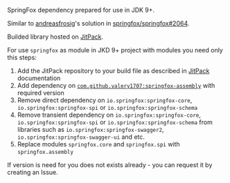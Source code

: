 SpringFox dependency prepared for use in JDK 9+.

Similar to [andreasfrosig](/andreasfrosig)'s solution in [springfox/springfox#2064](https://github.com/springfox/springfox/issues/2064#issuecomment-416462729).

Builded library hosted on [JitPack](https://jitpack.io/).

For use `springfox` as module in JKD 9+ project with modules you need only this steps:
1. Add the JitPack repository to your build file as described in [JitPack](https://jitpack.io/) documentation
2. Add dependency on [`com.github.valery1707:springfox-assembly`](https://jitpack.io/#valery1707/springfox-assembly) with required version
3. Remove direct dependency on `io.springfox:springfox-core`, `io.springfox:springfox-spi` or `io.springfox:springfox-schema`
4. Remove transient dependency on `io.springfox:springfox-core`, `io.springfox:springfox-spi` or `io.springfox:springfox-schema` from libraries such as `io.springfox:springfox-swagger2`, `io.springfox:springfox-swagger-ui` and etc.
5. Replace modules `springfox.core` and `springfox.spi` with `springfox.assembly`

If version is need for you does not exists already - you can request it by creating an Issue.
